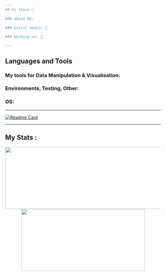 ```yaml
---
## Hi there 👋

### About Me:    

### Social media: 📡  

### Working on: 🚀

---
```

## Languages and Tools 


### My tools for Data Manipulation & Visualisation:
### Environments, Testing, Other:
### OS:

---

[![Readme Card](https://github-readme-stats.vercel.app/api/pin/?username=ArtemissFR&repo=Learning-Ansible)](https://github.com/ArtemissFR/Learning-Ansible)

---
## My Stats :
<p align="center">
  <img width="600" height="200" src="https://github-readme-stats.vercel.app/api?username=ArtemissFR&show_icons=true&theme=vision-friendly-dark">
  <img width="400" height="200" src="https://github-readme-stats.vercel.app/api/top-langs/?username=ArtemissFR&size_weight=0.0005&count_weight=0.3&layout=compact&theme=vision-friendly-dark">
</p>
 

<div id="header" align="center">
  <img src="https://komarev.com/ghpvc/?username=ArtemissFR&style=for-the-badge&color=orange" alt=""/>
</div>
